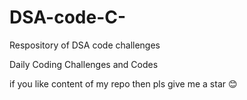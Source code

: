 # DSA-code-C-
Respository of DSA code challenges 

Daily Coding Challenges and Codes


if you like content of my repo then pls give me a star 😊

